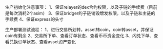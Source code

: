 生产初始化注意事项：
1、保证relayer的dex合约权限，以及子链的手续费（目前是每次消耗2个asim）
3、保证bridger的子链销毁增发权限，以及子链和主链的手续费
4、保证express的头寸


生产部署测试流程：
1、进行交易所划转，asset转coin，coin转asset，并保证coin有剩余
2、交易所下单、查看订单状态、查看币币资金变化
3、闪兑下单、查看兑换订单状态、查看asset资产变化

